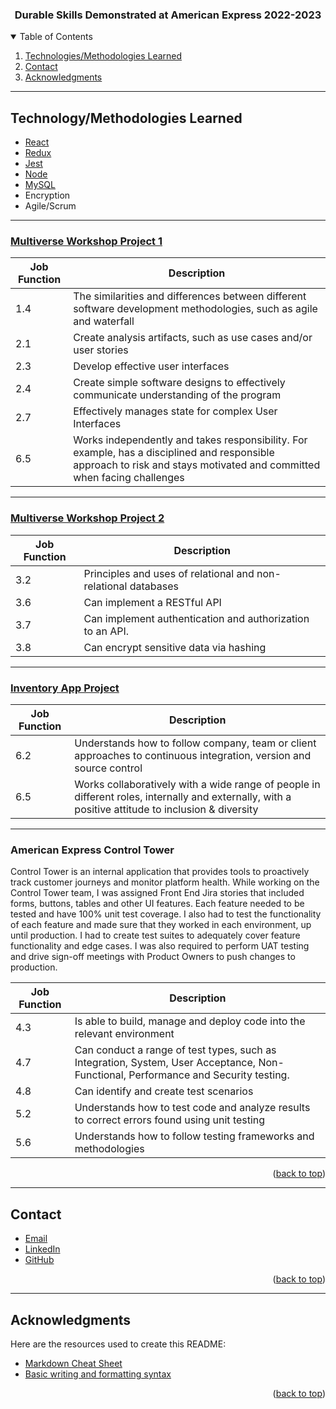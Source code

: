 <a name="readme-top"></a>


<h3 align="center">Durable Skills Demonstrated at American Express 2022-2023</h3>


<!-- TABLE OF CONTENTS -->
<details open="open">
  <summary>Table of Contents</summary>
  <ol>
    <li><a href="#technology">Technologies/Methodologies Learned</a></li>
    <li><a href="#contact">Contact</a></li>
    <li><a href="#acknowledgments">Acknowledgments</a></li>
  </ol>
</details>

---

<!-- Tech Learned Section -->
## Technology/Methodologies Learned

* [React][React-url]
* [Redux][Redux-url]
* [Jest][Jest-url]
* [Node][Node-url]
* [MySQL][MySQL-url]
* Encryption
* Agile/Scrum

---

### [Multiverse Workshop Project 1](https://github.com/joannembl/multiverse-workshop-project-1/tree/8c08ee4f6e446ffaef02087951b8dd698628a7e1)
| Job Function   | Description    |
| -------------- | -------------- |
| 1.4   | The similarities and differences between different software development methodologies, such as agile and waterfall |
| 2.1   | Create analysis artifacts, such as use cases and/or user stories |
| 2.3   | Develop effective user interfaces |
| 2.4   | Create simple software designs to effectively communicate understanding of the program |
| 2.7   |  Effectively manages state for complex User Interfaces |
| 6.5   | Works independently and takes responsibility. For example, has a disciplined and responsible approach to risk and stays motivated and committed when facing challenges |

---

### [Multiverse Workshop Project 2](https://github.com/joannembl/multiverse-workshop-project-2/tree/be495dbaf8b60719df9c17d3f34402bd78029f49)
| Job Function   | Description    |
| -------------- | -------------- |
| 3.2   | Principles and uses of relational and non-relational databases |
| 3.6   | Can implement a RESTful API |
| 3.7   | Can implement authentication and authorization to an API. |
| 3.8   | Can encrypt sensitive data via hashing |

---

### [Inventory App Project](https://github.com/joannembl/inventory_app_project_v2_mysql/tree/4827ca70775496f6bba3a36d6adfef14843227bc)
| Job Function   | Description    |
| -------------- | -------------- |
| 6.2   | Understands how to follow company, team or client approaches to continuous integration, version and source control |
| 6.5   | Works collaboratively with a wide range of people in different roles, internally and externally, with a positive attitude to inclusion & diversity |

---

### American Express Control Tower
Control Tower is an internal application that provides tools to proactively track customer journeys and monitor platform health. While working on the Control Tower team, I was assigned Front End Jira stories that included forms, buttons, tables and other UI features. Each feature needed to be tested and have 100% unit test coverage. I also had to test the functionality of each feature and made sure that they worked in each environment, up until production. I had to create test suites to adequately cover feature functionality and edge cases. I was also required to perform UAT testing and drive sign-off meetings with Product Owners to push changes to production.

| Job Function   | Description    |
| -------------- | -------------- |
| 4.3   | Is able to build, manage and deploy code into the relevant environment |
| 4.7   | Can conduct a range of test types, such as Integration, System, User Acceptance, Non-Functional, Performance and Security testing. |
| 4.8   | Can identify and create test scenarios |
| 5.2   | Understands how to test code and analyze results to correct errors found using unit testing |
| 5.6   | Understands how to follow testing frameworks and methodologies |

<p align="right">(<a href="#readme-top">back to top</a>)</p>

---

<!-- CONTACT -->
## Contact

- <a href="mailto:jmbliberato@gmail.com">Email</a>
- [LinkedIn](https://www.linkedin.com/in/jo-anne-mae-liberato-84920123b/)
- [GitHub](https://github.com/joannembl)

<p align="right">(<a href="#readme-top">back to top</a>)</p>

---

<!-- ACKNOWLEDGMENTS -->
## Acknowledgments

Here are the resources used to create this README:
* [Markdown Cheat Sheet](https://www.markdownguide.org/cheat-sheet/)
* [Basic writing and formatting syntax](https://docs.github.com/en/get-started/writing-on-github/getting-started-with-writing-and-formatting-on-github/basic-writing-and-formatting-syntax)

<p align="right">(<a href="#readme-top">back to top</a>)</p>

<!-- MARKDOWN LINKS & IMAGES -->
<!-- https://www.markdownguide.org/basic-syntax/#reference-style-links -->
[React-url]: https://reactjs.org/
[Redux-url]: https://react-redux.js.org/
[Jest-url]: https://jestjs.io/
[Node-url]: https://nodejs.org/en
[MySQL-url]: https://www.mysql.com/